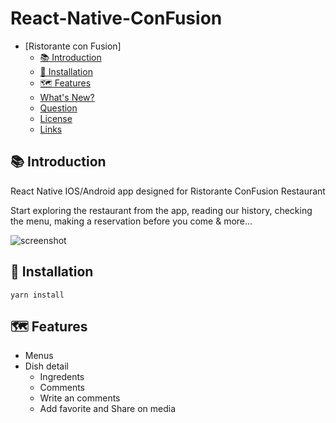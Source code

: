 # React-Native-ConFusion


<!-- TOC -->

- [Ristorante con Fusion]
    - [📚 Introduction](#-introduction)
    - [🔨 Installation](#-installation)
    - [🗺 Features](#-features)
    - [What's New?](#whats-new)
    - [Question](#question)
    - [License](#license)
    - [Links](#links)

<!-- /TOC -->

## 📚 Introduction

React Native IOS/Android app designed for Ristorante ConFusion Restaurant

Start exploring the restaurant from the app, reading our history, checking the menu, making a reservation before you come & more...

![screenshot](./resources/screenshot.png)

## 🔨 Installation
```
yarn install
```

## 🗺 Features

- Menus
- Dish detail
    - Ingredents
    - Comments
    - Write an comments
    - Add favorite and Share on media
